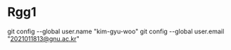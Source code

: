 # Rgg1
git config --global user.name "kim-gyu-woo"
git config --global user.email "2021011813@gnu.ac.kr"

